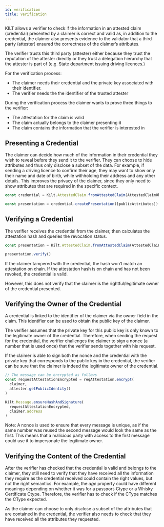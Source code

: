 ```yaml
---
id: verification
title: Verification
---
```


KILT allows a verifier to check if the information in an attested claim (credential) presented by a claimer is correct and valid as, in addition to the credential, the claimer also presents evidence to the validator that a third party (attester) ensured the correctness of the claimer’s attributes.

The verifier trusts this third party (attester) either because they trust the reputation of the attester directly or they trust a delegation hierarchy that the attester is part of (e.g. State department issuing driving licences.)

For the verification process:

- The claimer needs their credential and the private key associated with their identifier.
- The verifier needs the the identifier of the trusted attester

During the verification process the claimer wants to prove three things to the verifier:

- The attestation for the claim is valid
- The claim actually belongs to the claimer presenting it
- The claim contains the information that the verifier is interested in

## Presenting a Credential

The claimer can decide how much of the information in their credential they wish to reveal before they send it to the verifier. They can choose to hide attributes and thus only disclose a subset of the data. For example, if sending a driving licence to confirm their age, they may want to show only their name and date of birth, while withholding their address and any other details. This improves the privacy of the claimer, since they only need to show attributes that are required in the specific context.

```js
const credential = Kilt.AttestedClaim.fromAttestedClaim(AttestedClaimObject)

const presentation = credential.createPresentation([publicAttributes])
```

## Verifying a Credential

The verifier receives the credential from the claimer, then calculates the attestation hash and queries the revocation status.

```js
const presentation = Kilt.AttestedClaim.fromAttestedClaim(AttestedClaimObject)

presentation.verify()
```

If the claimer tampered with the credential, the hash won’t match an attestation on chain. If the attestation hash is on chain and has not been revoked, the credential is valid.

However, this does not verify that the claimer is the rightful/legitimate owner of the credential presented.

## Verifying the Owner of the Credential

A credential is linked to the identifier of the claimer via the owner field in the claim. This identifier can be used to obtain the public key of the claimer.

The verifier assumes that the private key for this public key is only known to the legitimate owner of the credential. Therefore, when sending the request for the credential, the verifier challenges the claimer to sign a nonce (a number that is used once) that the verifier sends together with his request.

If the claimer is able to sign both the nonce and the credential with the private key that corresponds to the public key in the credential, the verifier can be sure that the claimer is indeed the legitimate owner of the credential.

```js
// The message can be encrypted as follows
const requestAttestationEncrypted = reqAttestation.encrypt(
  claimer,
  attester.getPublicIdentity()
)

Kilt.Message.ensureHashAndSignature(
  requestAttestationEncrypted,
  claimer.address
)
```

Note: A nonce is used to ensure that every message is unique, as if the same number was reused the second message would look the same as the first. This means that a malicious party with access to the first message could use it to impersonate the legitimate owner.

## Verifying the Content of the Credential

After the verifier has checked that the credential is valid and belongs to the claimer, they still need to verify that they have received all the information they require as the credential received could contain the right values, but not the right semantics. For example, the _age_ property could have different meanings depending on whether it was for a passport-Ctype or a Whisky Certificate Ctype. Therefore, the verifier has to check if the CType matches the CType expected.

As the claimer can choose to only disclose a subset of the attributes that are contained in the credential, the verifier also needs to check that they have received all the attributes they requested.
